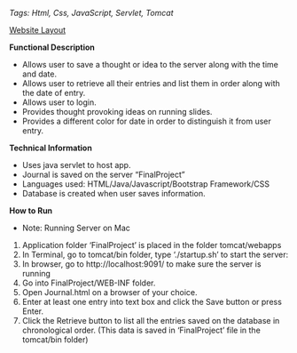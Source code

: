 *Tags: Html, Css, JavaScript, Servlet, Tomcat*

[Website Layout](https://cmn0705.github.io/Journal_WebPage/tomcat/webapps/FinalProject/WEB-INF/Journal.html)

**Functional Description**
* Allows user to save a thought or idea to the server along with the time and date.
* Allows user to retrieve all their entries and list them in order along with the date of entry.
* Allows user to login.
* Provides thought provoking ideas on running slides.
* Provides a different color for date in order to distinguish it from user entry. 

**Technical Information**
* Uses java servlet to host app.
* Journal is saved on the server “FinalProject”
* Languages used: HTML/Java/Javascript/Bootstrap Framework/CSS
* Database is created when user saves information.

**How to Run**
* Note: Running Server on Mac
1.	Application folder ‘FinalProject’ is placed in the folder tomcat/webapps
2.	In Terminal, go to tomcat/bin folder, type ‘./startup.sh’ to start the server:
3.	In browser, go to http://localhost:9091/ to make sure the server is running
4.	Go into FinalProject/WEB-INF folder.
5.	Open Journal.html on a browser of your choice.
6.	Enter at least one entry into text box and click the Save button or press Enter.
7.	Click the Retrieve button to list all the entries saved on the database in chronological order. (This data is saved in ‘FinalProject’ file in the tomcat/bin folder)